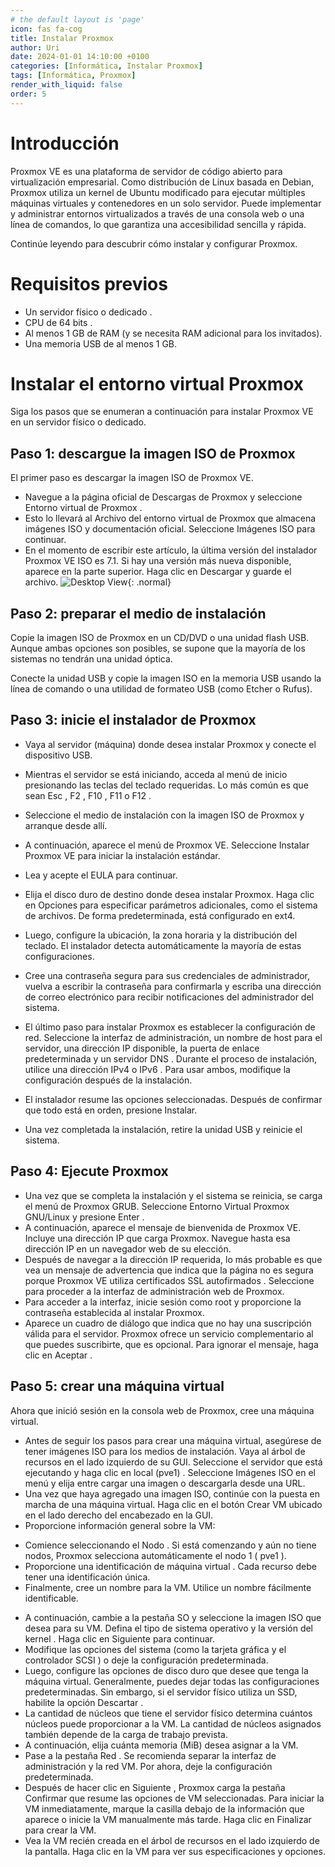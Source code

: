 ```yaml
---
# the default layout is 'page'
icon: fas fa-cog
title: Instalar Proxmox
author: Uri
date: 2024-01-01 14:10:00 +0100
categories: [Informática, Instalar Proxmox]
tags: [Informática, Proxmox]
render_with_liquid: false
order: 5
---
```


# Introducción

Proxmox VE es una plataforma de servidor de código abierto para virtualización empresarial. Como distribución de Linux basada en Debian, Proxmox utiliza un kernel de Ubuntu modificado para ejecutar múltiples máquinas virtuales y contenedores en un solo servidor. Puede implementar y administrar entornos virtualizados a través de una consola web o una línea de comandos, lo que garantiza una accesibilidad sencilla y rápida.

Continúe leyendo para descubrir cómo instalar y configurar Proxmox.

# Requisitos previos

* Un servidor físico o dedicado .
* CPU de 64 bits .
* Al menos 1 GB de RAM (y se necesita RAM adicional para los invitados).
* Una memoria USB de al menos 1 GB.

# Instalar el entorno virtual Proxmox

Siga los pasos que se enumeran a continuación para instalar Proxmox VE en un servidor físico o dedicado.

## Paso 1: descargue la imagen ISO de Proxmox

El primer paso es descargar la imagen ISO de Proxmox VE.

* Navegue a la página oficial de Descargas de Proxmox y seleccione Entorno virtual de Proxmox .
* Esto lo llevará al Archivo del entorno virtual de Proxmox que almacena imágenes ISO y documentación oficial. Seleccione Imágenes ISO para continuar.
* En el momento de escribir este artículo, la última versión del instalador Proxmox VE ISO es 7.1. Si hay una versión más nueva disponible, aparece en la parte superior. Haga clic en Descargar y guarde el archivo.
![Desktop View](){: .normal}

## Paso 2: preparar el medio de instalación

Copie la imagen ISO de Proxmox en un CD/DVD o una unidad flash USB. Aunque ambas opciones son posibles, se supone que la mayoría de los sistemas no tendrán una unidad óptica.

Conecte la unidad USB y copie la imagen ISO en la memoria USB usando la línea de comando o una utilidad de formateo USB (como Etcher o Rufus).

## Paso 3: inicie el instalador de Proxmox

* Vaya al servidor (máquina) donde desea instalar Proxmox y conecte el dispositivo USB.
* Mientras el servidor se está iniciando, acceda al menú de inicio presionando las teclas del teclado requeridas. Lo más común es que sean Esc , F2 , F10 , F11 o F12 .
* Seleccione el medio de instalación con la imagen ISO de Proxmox y arranque desde allí.
* A continuación, aparece el menú de Proxmox VE. Seleccione Instalar Proxmox VE para iniciar la instalación estándar.
* Lea y acepte el EULA para continuar.
* Elija el disco duro de destino donde desea instalar Proxmox. Haga clic en Opciones para especificar parámetros adicionales, como el sistema de archivos. De forma predeterminada, está configurado en ext4.

* Luego, configure la ubicación, la zona horaria y la distribución del teclado. El instalador detecta automáticamente la mayoría de estas configuraciones.
* Cree una contraseña segura para sus credenciales de administrador, vuelva a escribir la contraseña para confirmarla y escriba una dirección de correo electrónico para recibir notificaciones del administrador del sistema.
* El último paso para instalar Proxmox es establecer la configuración de red. Seleccione la interfaz de administración, un nombre de host para el servidor, una dirección IP disponible, la puerta de enlace predeterminada y un servidor DNS . Durante el proceso de instalación, utilice una dirección IPv4 o IPv6 . Para usar ambos, modifique la configuración después de la instalación.
* El instalador resume las opciones seleccionadas. Después de confirmar que todo está en orden, presione Instalar.
* Una vez completada la instalación, retire la unidad USB y reinicie el sistema.

## Paso 4: Ejecute Proxmox

* Una vez que se completa la instalación y el sistema se reinicia, se carga el menú de Proxmox GRUB. Seleccione Entorno Virtual Proxmox GNU/Linux y presione Enter .
* A continuación, aparece el mensaje de bienvenida de Proxmox VE. Incluye una dirección IP que carga Proxmox. Navegue hasta esa dirección IP en un navegador web de su elección.
* Después de navegar a la dirección IP requerida, lo más probable es que vea un mensaje de advertencia que indica que la página no es segura porque Proxmox VE utiliza certificados SSL autofirmados . Seleccione para proceder a la interfaz de administración web de Proxmox.
* Para acceder a la interfaz, inicie sesión como root y proporcione la contraseña establecida al instalar Proxmox.
* Aparece un cuadro de diálogo que indica que no hay una suscripción válida para el servidor. Proxmox ofrece un servicio complementario al que puedes suscribirte, que es opcional. Para ignorar el mensaje, haga clic en Aceptar .

## Paso 5: crear una máquina virtual

Ahora que inició sesión en la consola web de Proxmox, cree una máquina virtual.

* Antes de seguir los pasos para crear una máquina virtual, asegúrese de tener imágenes ISO para los medios de instalación. Vaya al árbol de recursos en el lado izquierdo de su GUI.
Seleccione el servidor que está ejecutando y haga clic en local (pve1) . Seleccione Imágenes ISO en el menú y elija entre cargar una imagen o descargarla desde una URL.
* Una vez que haya agregado una imagen ISO, continúe con la puesta en marcha de una máquina virtual. Haga clic en el botón Crear VM ubicado en el lado derecho del encabezado en la GUI.
* Proporcione información general sobre la VM:
 + Comience seleccionando el Nodo . Si está comenzando y aún no tiene nodos, Proxmox selecciona automáticamente el nodo 1 ( pve1 ).
 + Proporcione una identificación de máquina virtual . Cada recurso debe tener una identificación única.
 + Finalmente, cree un nombre para la VM. Utilice un nombre fácilmente identificable.
* A continuación, cambie a la pestaña SO y seleccione la imagen ISO que desea para su VM. Defina el tipo de sistema operativo y la versión del kernel . Haga clic en Siguiente para continuar.
* Modifique las opciones del sistema (como la tarjeta gráfica y el controlador SCSI ) o deje la configuración predeterminada.
* Luego, configure las opciones de disco duro que desee que tenga la máquina virtual. Generalmente, puedes dejar todas las configuraciones predeterminadas. Sin embargo, si el servidor físico utiliza un SSD, habilite la opción Descartar .
* La cantidad de núcleos que tiene el servidor físico determina cuántos núcleos puede proporcionar a la VM. La cantidad de núcleos asignados también depende de la carga de trabajo prevista.
* A continuación, elija cuánta memoria (MiB) desea asignar a la VM.
* Pase a la pestaña Red . Se recomienda separar la interfaz de administración y la red VM. Por ahora, deje la configuración predeterminada.
* Después de hacer clic en  Siguiente , Proxmox carga la pestaña Confirmar que resume las opciones de VM seleccionadas. Para iniciar la VM inmediatamente, marque la casilla debajo de la información que aparece o inicie la VM manualmente más tarde. Haga clic en Finalizar para crear la VM.
* Vea la VM recién creada en el árbol de recursos en el lado izquierdo de la pantalla. Haga clic en la VM para ver sus especificaciones y opciones.








